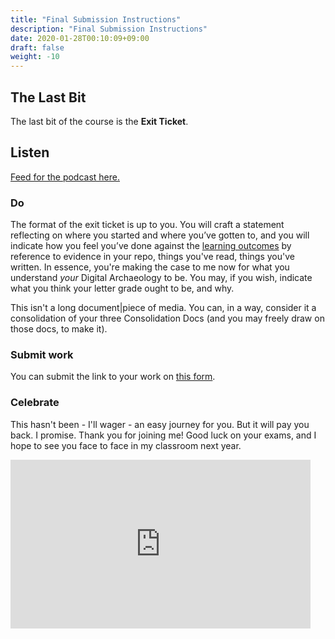 ```yaml
---
title: "Final Submission Instructions"
description: "Final Submission Instructions"
date: 2020-01-28T00:10:09+09:00
draft: false
weight: -10
---
```


## The Last Bit

The last bit of the course is the **Exit Ticket**.

## Listen

[Feed for the podcast here.]()

### Do

The format of the exit ticket is up to you. You will craft a statement reflecting on where you started and where you’ve gotten to, and you will indicate how you feel you’ve done against the [learning outcomes](/docs/2-learning-outcomes) by reference to evidence in your repo, things you've read, things you've written. In essence, you're making the case to me now for what you understand _your_ Digital Archaeology to be. You may, if you wish, indicate what you think your letter grade ought to be, and why.

This isn't a long document|piece of media. You can, in a way, consider it a consolidation of your three Consolidation Docs (and you may freely draw on those docs, to make it).

### Submit work

You can submit the link to your work on [this form](#).

### Celebrate

This hasn't been - I'll wager - an easy journey for you. But it will pay you back. I promise. Thank you for joining me! Good luck on your exams, and I hope to see you face to face in my classroom next year.

<iframe src="https://giphy.com/embed/4GY3ljn0SuvrpvxIck" width="480" height="270" frameBorder="0" class="giphy-embed" allowFullScreen></iframe>
